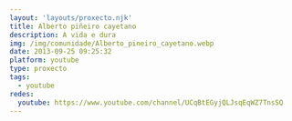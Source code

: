 ```yaml
---
layout: 'layouts/proxecto.njk'
title: Alberto piñeiro cayetano
description: A vida e dura
img: /img/comunidade/Alberto_pineiro_cayetano.webp
date: 2013-09-25 09:25:32
platform: youtube
type: proxecto
tags:
  - youtube
redes:
  youtube: https://www.youtube.com/channel/UCqBtEGyjQLJsqEqWZ7TnsSQ
---
```

